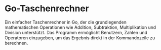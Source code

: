 # Go-Taschenrechner
Ein einfacher Taschenrechner in Go, der die grundlegenden mathematischen Operationen wie Addition, Subtraktion, Multiplikation und Division unterstützt. Das Programm ermöglicht Benutzern, Zahlen und Operatoren einzugeben, um das Ergebnis direkt in der Kommandozeile zu berechnen.
